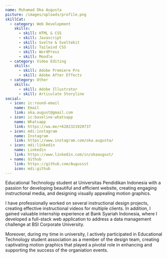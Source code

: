 ```yaml
---
name: Muhamad Oka Augusta
picture: /images/uploads/profile.png
skillCat:
  - category: Web Development
    skills:
      - skill: HTML & CSS
      - skill: Javascript
      - skill: Svelte & Sveltekit
      - skill: Tailwind CSS
      - skill: WordPress
      - skill: Moodle
  - category: Video Editing
    skills:
      - skill: Adobe Premiere Pro
      - skill: Adobe After Effects
  - category: Other
    skills:
      - skill: Adobe Illustrator
      - skill: Articulate Storyline
social:
  - icon: ic:round-email
    name: Email
    link: oka.august@gmail.com
  - icon: ic:baseline-whatsapp
    name: Whatsapp
    link: https://wa.me/+6282321920737
  - icon: mdi:instagram
    name: Instagram
    link: https://www.instagram.com/oka.augusta/
  - icon: mdi:linkedin
    name: Linkedin
    link: https://www.linkedin.com/in/okaaugust/
  - name: Github
    link: https://github.com/Augussst
    icon: mdi:github
---
```


Educational Technology student at Universitas Pendidikan Indonesia with a passion for developing beautiful and efficient website, creating engaging instructional media, and designing visually appealing motion graphics.

I have professionally worked on several instructional design projects, creating effective instructional videos for multiple clients. In addition, I gained valuable internship experience at Bank Syariah Indonesia, where I developed a full-stack web application to address a data management challenge at BSI Corporate University.

Moreover, during my time in university, I actively participated in Educational Technology student association as a member of the design team, creating captivating motion graphics that played a pivotal role in enhancing and supporting the success of the organiation events.
